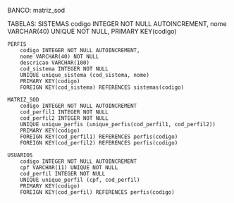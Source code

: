BANCO: 
    matriz_sod

TABELAS:
    SISTEMAS
        codigo INTEGER NOT NULL AUTOINCREMENT,
        nome VARCHAR(40) UNIQUE NOT NULL,
        PRIMARY KEY(codigo)

    PERFIS
        codigo INTEGER NOT NULL AUTOINCREMENT,
        nome VARCHAR(40) NOT NULL
        descricao VARCHAR(100)
        cod_sistema INTEGER NOT NULL
        UNIQUE unique_sistema (cod_sistema, nome)
        PRIMARY KEY(codigo)
        FOREIGN KEY(cod_sistema) REFERENCES sistemas(codigo)

    MATRIZ_SOD
        codigo INTEGER NOT NULL AUTOINCREMENT
        cod_perfil1 INTEGER NOT NULL
        cod_perfil2 INTEGER NOT NULL
        UNIQUE unique_perfis (unique_perfis(cod_perfil1, cod_perfil2))
        PRIMARY KEY(codigo)
        FOREIGN KEY(cod_perfil1) REFERENCES perfis(codigo)
        FOREIGN KEY(cod_perfil2) REFERENCES perfis(codigo)

    USUARIOS
        codigo INTEGER NOT NULL AUTOINCREMENT
        cpf VARCHAR(11) UNIQUE NOT NULL
        cod_perfil INTEGER NOT NULL
        UNIQUE unique_perfil (cpf, cod_perfil)
        PRIMARY KEY(codigo)
        FOREIGN KEY(cod_perfil) REFERENCES perfis(codigo)

